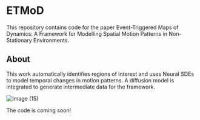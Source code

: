 # ETMoD
This repository contains code for the paper Event-Triggered Maps of Dynamics: A Framework for Modelling Spatial Motion Patterns in Non-Stationary Environments.

## About
This work automatically identifies regions of interest and uses Neural SDEs to model temporal changes in motion patterns. A diffusion model is integrated to generate intermediate data for the framework. 

![image (15)](https://github.com/user-attachments/assets/7877d782-c7a9-41d4-b59f-4630d538435f)

The code is coming soon!
